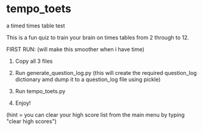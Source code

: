 # tempo_toets
a timed times table test

This is a fun quiz to train your brain on times tables from 2 through to 12.

FIRST RUN:
(will make this smoother when i have time)

1. Copy all 3 files

2. Run generate_question_log.py (this will create the required question_log dictionary amd dump it to a question_log file using pickle)

3. Run tempo_toets.py 

4. Enjoy!

(hint = you can clear your high score list from the main menu by typing "clear high scores")
